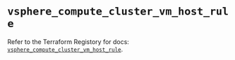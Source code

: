 # `vsphere_compute_cluster_vm_host_rule`

Refer to the Terraform Registory for docs: [`vsphere_compute_cluster_vm_host_rule`](https://registry.terraform.io/providers/hashicorp/vsphere/2.5.0/docs/resources/compute_cluster_vm_host_rule).
